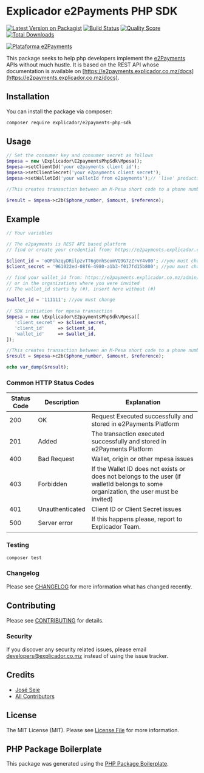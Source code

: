 # Explicador e2Payments PHP SDK

[![Latest Version on Packagist](https://img.shields.io/packagist/v/explicador/e2payments-php-sdk.svg?style=flat-square)](https://packagist.org/packages/explicador/e2payments-php-sdk)
[![Build Status](https://img.shields.io/travis/explicador/e2payments-php-sdk/master.svg?style=flat-square)](https://travis-ci.org/explicador/e2payments-php-sdk)
[![Quality Score](https://img.shields.io/scrutinizer/g/explicador/e2payments-php-sdk.svg?style=flat-square)](https://scrutinizer-ci.com/g/explicador/e2payments-php-sdk)
[![Total Downloads](https://img.shields.io/packagist/dt/explicador/e2payments-php-sdk.svg?style=flat-square)](https://packagist.org/packages/explicador/e2payments-php-sdk)


[![Plataforma e2Payments](https://e2payments.explicador.co.mz/landing/img/app-desktop-demo-screenshot6-1.PNG "A forma simples de integrar pagamentos online")](https://e2payments.explicador.co.mz)


This package seeks to help php developers implement the [e2Payments](https://e2payments.explicador.co.mz) APIs without much hustle. It is based on the REST API whose documentation is available on [https://e2payments.explicador.co.mz/docs](https://e2payments.explicador.co.mz/docs).

## Installation

You can install the package via composer:

```bash
composer require explicador/e2payments-php-sdk
```

## Usage

``` php
// Set the consumer key and consumer secret as follows
$mpesa = new \Explicador\E2paymentsPhpSdk\Mpesa();
$mpesa->setClientId('your e2payments client id');
$mpesa->setClientSecret('your e2payments client secret');
$mpesa->setWalletId('your walletId from e2payments');// 'live' production environment 

//This creates transaction between an M-Pesa short code to a phone number registered on M-Pesa.

$result = $mpesa->c2b($phone_number, $amount, $reference);
```

## Example

``` php
// Your variables

// The e2payments is REST API based platform
// find or create your credential from: https://e2payments.explicador.co.mz/admin/credentials

$client_id = 'oQPGhzqyDRilpzvTT6g0nhSeomVQ9G7zZrvY4v00'; //you must change
$client_secret = '961022ed-08f6-4980-a1b3-f017fd15b800'; //you must change

// find your wallet_id from: https://e2payments.explicador.co.mz/admin/mpesa
// or in the organizations where you were invited 
// The wallet_id starts by (#), insert here without (#)

$wallet_id = '111111'; //you must change
 
// SDK initiation for mpesa transaction
$mpesa = new \Explicador\E2paymentsPhpSdk\Mpesa([
   'client_secret' => $client_secret,
   'client_id'     => $client_id,
   'wallet_id'     => $wallet_id,
]);

//This creates transaction between an M-Pesa short code to a phone number registered on M-Pesa.
$result = $mpesa->c2b($phone_number, $amount, $reference);

echo var_dump($result);


```

### Common HTTP Status Codes

| Status Code	 | Description | Explanation |
| --- | ---| ---|
| 200 | OK | Request Executed successfully and stored in e2Payments Platform |
| 201 | Added | The transaction executed successfully and stored in e2Payments Platform |
| 400 | Bad Request | Wallet, origin or other mpesa issues |
| 403 | Forbidden | If the Wallet ID does not exists or does not belongs to the user (if walletId belongs to some organization, the user must be invited) |
| 401 | Unauthenticated | Client ID or Client Secret issues |
| 500 | Server error | If this happens please, report to Explicador Team. |


### Testing

``` bash
composer test
```

### Changelog

Please see [CHANGELOG](CHANGELOG.md) for more information what has changed recently.

## Contributing

Please see [CONTRIBUTING](CONTRIBUTING.md) for details.

### Security

If you discover any security related issues, please email developers@explicador.co.mz instead of using the issue tracker.

## Credits

- [José Seie](https://github.com/joseseie)
- [All Contributors](../../contributors)

## License

The MIT License (MIT). Please see [License File](LICENSE.md) for more information.

## PHP Package Boilerplate

This package was generated using the [PHP Package Boilerplate](https://laravelpackageboilerplate.com).
